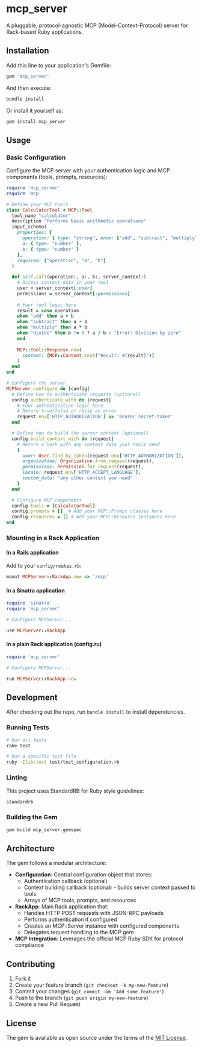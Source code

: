 # mcp_server

A pluggable, protocol-agnostic MCP (Model-Context-Protocol) server for
Rack-based Ruby applications.

## Installation

Add this line to your application's Gemfile:

```ruby
gem 'mcp_server'
```

And then execute:

```bash
bundle install
```

Or install it yourself as:

```bash
gem install mcp_server
```

## Usage

### Basic Configuration

Configure the MCP server with your authentication logic and MCP components
(tools, prompts, resources):

```ruby
require 'mcp_server'
require 'mcp'

# Define your MCP tools
class CalculatorTool < MCP::Tool
  tool_name "calculator"
  description "Performs basic arithmetic operations"
  input_schema(
    properties: {
      operation: { type: "string", enum: ["add", "subtract", "multiply", "divide"] },
      a: { type: "number" },
      b: { type: "number" }
    },
    required: ["operation", "a", "b"]
  )

  def self.call(operation:, a:, b:, server_context:)
    # Access context data in your tool
    user = server_context[:user]
    permissions = server_context[:permissions]
    
    # Your tool logic here
    result = case operation
    when "add" then a + b
    when "subtract" then a - b
    when "multiply" then a * b
    when "divide" then b != 0 ? a / b : "Error: Division by zero"
    end
    
    MCP::Tool::Response.new(
      content: [MCP::Content.text("Result: #{result}")]
    )
  end
end

# Configure the server
MCPServer.configure do |config|
  # Define how to authenticate requests (optional)
  config.authenticate_with do |request|
    # Your authentication logic here
    # Return true/false or raise an error
    request.env['HTTP_AUTHORIZATION'] == 'Bearer secret-token'
  end

  # Define how to build the server context (optional)
  config.build_context_with do |request|
    # Return a hash with any context data your tools need
    {
      user: User.find_by_token(request.env['HTTP_AUTHORIZATION']),
      organization: Organization.from_request(request),
      permissions: Permission.for_request(request),
      locale: request.env['HTTP_ACCEPT_LANGUAGE'],
      custom_data: "any other context you need"
    }
  end

  # Configure MCP components
  config.tools = [CalculatorTool]
  config.prompts = []  # Add your MCP::Prompt classes here
  config.resources = [] # Add your MCP::Resource instances here
end
```

### Mounting in a Rack Application

#### In a Rails application

Add to your `config/routes.rb`:

```ruby
mount MCPServer::RackApp.new => '/mcp'
```

#### In a Sinatra application

```ruby
require 'sinatra'
require 'mcp_server'

# Configure MCPServer...

use MCPServer::RackApp
```

#### In a plain Rack application (config.ru)

```ruby
require 'mcp_server'

# Configure MCPServer...

run MCPServer::RackApp.new
```

## Development

After checking out the repo, run `bundle install` to install dependencies.

### Running Tests

```bash
# Run all tests
rake test

# Run a specific test file
ruby -Ilib:test test/test_configuration.rb
```

### Linting

This project uses StandardRB for Ruby style guidelines:

```bash
standardrb
```

### Building the Gem

```bash
gem build mcp_server.gemspec
```

## Architecture

The gem follows a modular architecture:

- **Configuration**: Central configuration object that stores:
  - Authentication callback (optional)
  - Context building callback (optional) - builds server context passed to tools
  - Arrays of MCP tools, prompts, and resources
- **RackApp**: Main Rack application that:
  - Handles HTTP POST requests with JSON-RPC payloads
  - Performs authentication if configured
  - Creates an MCP::Server instance with configured components
  - Delegates request handling to the MCP gem
- **MCP Integration**: Leverages the official MCP Ruby SDK for protocol compliance

## Contributing

1. Fork it
2. Create your feature branch (`git checkout -b my-new-feature`)
3. Commit your changes (`git commit -am 'Add some feature'`)
4. Push to the branch (`git push origin my-new-feature`)
5. Create a new Pull Request

## License

The gem is available as open source under the terms of the [MIT License](https://opensource.org/licenses/MIT).
